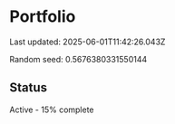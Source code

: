 # Portfolio

Last updated: 2025-06-01T11:42:26.043Z

Random seed: 0.5676380331550144

## Status

Active - 15% complete